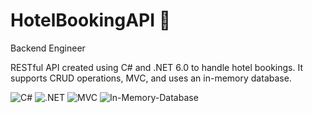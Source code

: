 # HotelBookingAPI 🏨

Backend Engineer

RESTful API created using C# and .NET 6.0 to handle hotel bookings. It supports CRUD operations, MVC, and uses an in-memory database. 

![C#](https://img.shields.io/badge/Sharp-2596be.svg?style=for-the-badge&logo=C#&logoColor=white)
![.NET](https://img.shields.io/badge/.NET-%2320232a.svg?style=for-the-badge&logo=.net&logoColor=03adfc)
![MVC](https://img.shields.io/badge/MVC-%23F34F96.svg?style=for-the-badge&logo=MVC&logoColor=white)
![In-Memory-Database](https://img.shields.io/badge/InMemoryDatabase-%23323330.svg?style=for-the-badge&logo=db&logoColor=white)
